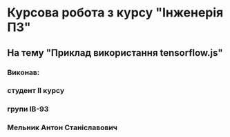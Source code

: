 # Курсова робота з курсу "Інженерія ПЗ"

## На тему "Приклад використання tensorflow.js"

### Виконав:
### студент II курсу
### групи ІВ-93
### Мельник Антон Станіславович
